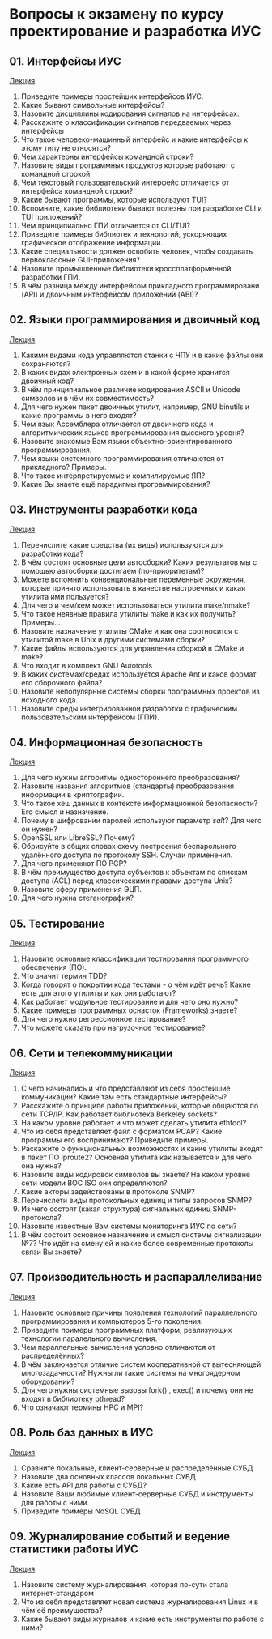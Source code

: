 # Вопросы к экзамену по курсу проектирование и разработка ИУС



## 01. Интерфейсы ИУС

[Лекция](01-interfaces.md)

1. Приведите примеры простейших интерфейсов ИУС.
2. Какие бывают символьные интерфейсы?
3. Назовите дисциплины кодирования сигналов на интерфейсах.
4. Расскажите о классификации сигналов передваемых через интерфейсы
5. Что такое человеко-машинный интерфейс и какие интерфейсы к этому типу не относятся?
6. Чем характерны интерфейсы командной строки?
7. Назовите виды программных продуктов которые работают с командной строкой.
8. Чем текстовый пользовательский интерфейс отличается от интерфейса командной строки?
9. Какие бывают программы, которые используют TUI?
10. Вспомните, какие библиотеки бывают полезны при разработке CLI и TUI приложений?
11. Чем принципиально ГПИ отличается от CLI/TUI?
12. Приведите примеры библиотек и технологий, ускоряющих графическое отображение информации.
13. Какие специальности должен освобить человек, чтобы создавать первоклассные GUI-приложения?
14. Назовите промышленные библиотеки кроссплатформенной разработки ГПИ.
15. В чём разница между интерфейсом прикладного программировани (API) и двоичным интерфейсом приложений (ABI)?


## 02. Языки программирования и двоичный код

[Лекция](02-code.md)

01. Какими видами кода управляются станки с ЧПУ и в какие файлы они сохраняются?
02. В каких видах электронных схем и в какой форме хранится двоичный код?
03. В чём принципиальное различие кодирования ASCII и Unicode символов и в чём их совместимость?
04. Для чего нужен пакет двоичных утилит, например, GNU binutils и какие программы в него входят?
05. Чем язык Ассемблера отличается от двоичного кода и алгоритмических языков программирования высокого уровня?
06. Назовите знакомые Вам языки объектно-ориентированного программирования.
07. Чем языки системного программирования отличаются от прикладного? Примеры.
08. Что такое интерпретируемые и компилируемые ЯП?
09. Какие Вы знаете ещё парадигмы программирования?




## 03. Инструменты разработки кода

[Лекция](03-tools.md)

01. Перечислите какие средства (их виды) используются для разработки кода?
02. В чём состоят основные цели автосборки? Каких результатов мы с помощью автосборки достигаем (по-приоритетам)?
03. Можете вспомнить конвенциональные переменные окружения, которые принято использовать в качестве настроечных и какая утилита ими пользуется?
04. Для чего и чем/кем может использоваться утилита make/nmake?
05. Что такое неявные правила утилиты make и как их получить? Примеры...
06. Назовите назначение утилиты CMake и как она соотносится с утилитой make в Unix и другими системами сборки?
07. Какие файлы используются для управления сборкой  в CMake и make?
08. Что входит в комплект GNU Autotools
09. В каких системах/средах используется Apache Ant и каков формат его сборочного файла?
10. Назовите непопулярные системы сборки программных проектов из исходного кода.
11. Назовите среды интегрированной разработки с графическим пользовательским интерфейсом (ГПИ).


## 04. Информационная безопасность

[Лекция](04-security.md)

01. Для чего нужны алгоритмы одностороннего преобразования?
02. Назовите названия аглоритмов (стандарты) преобразования информации в криптографии.
03. Что такое хеш данных в контексте информационной безопасности? Его смысл и назначение.
04. Почему в шифровании паролей используют параметр *salt*? Для чего он нужен?
05. OpenSSL или LibreSSL? Почему?
06. Обрисуйте в общих словах схему построения беспарольного удалённого доступа по протоколу SSH. Случаи применения.
07. Для чего применяют ПО PGP?
08. В чём преимущество доступа субъектов к объектам по спискам доступа (ACL) перед классическими правами доступа Unix?
09. Назовите сферу применения ЭЦП.
10. Для чего нужна стеганография?


## 05. Тестирование

[Лекция](05-testing.md)

01. Назовите основные классификации тестирования программного обеспечения (ПО).
02. Что значит термин TDD?
03. Когда говорят о покрытии кода тестами - о чём идёт речь? Какие есть для этого утилиты и как они работают?
04. Как работает модульное тестирование и для чего оно нужно?
05. Какие примеры программных оснасток (Frameworks) знаете?
06. Для чего нужно регрессионное тестирование?
07. Что можете сказать про нагрузочное тестирование?

## 06. Сети и телекоммуникации

[Лекция](10-networks.md)

01. С чего начинались и что представляют из себя простейшие коммуникации? Какие там есть стандартные интерфейсы?
02. Расскажите о принципе работы приложений, которые общаются по сети TCP/IP. Как работает библиотека Berkeley sockets?
03. На каком уровне работает и что может сделать утилита ethtool?
04. Что из себя представляет файл с форматом PCAP? Какие программы его воспринимают? Приведите примеры.
05. Раскажите о функциональных возможностях и какие утилиты входят в пакет ПО iproute2? Основная утилита как называется и для чего она нужна?
06. Назовите виды кодировок символов вы знаете? На каком уровне сети модели ВОС ISO они определяются?
07. Какие акторы задействованы в протоколе SNMP?
08. Перечислети виды протокольных единиц и типы запросов SNMP?
09. Из чего состоят (какая структура) сигнальных единиц SNMP-протокола?
10. Назовите известные Вам системы мониторинга ИУС по сети?
11. В чём состоит основное назначение и смысл системы сигнализации №7? Что идёт на смену ей и какие более современные протоколы связи Вы знаете?


## 07. Производительность и распараллеливание

[Лекция](20-parallelization.md)

01. Назовите основные причины появления технологий параллельного программирования и компьютеров 5-го поколения.
02. Приведите примеры программных платформ, реализующих технологии паралельного вычисления.
03. Чем параллельные вычисления условно отличаются от распределённых?
04. В чём заключается отличие систем кооперативной от вытесняющей многозадачности? Нужны ли такие системы на многоядерном оборудовании?
05. Для чего нужны системные вызовы fork() , exec() и почему они не входят в библиотеку pthread?
06. Что означают термины HPC и MPI?

## 08. Роль баз данных в ИУС

[Лекция](30-databases.md)

01. Сравните локальные, клиент-серверные и распределённые СУБД
02. Назовите два основных классов локальных СУБД
03. Какие есть API для работы с СУБД?
04. Назовите Ваши любимые клиент-серверные СУБД и инструменты для работы с ними.
05. Приведите примеры NoSQL СУБД

## 09. Журналирование событий и ведение статистики работы ИУС

[Лекция](40-logstat.md)

01. Назовите систему журналирования, которая по-сути стала интернет-стандаром
02. Что из себя представляет новая система журналирования Linux и в чём её преимущества?
03. Какие бывают виды журналов и какие есть инструменты по работе с ними?

